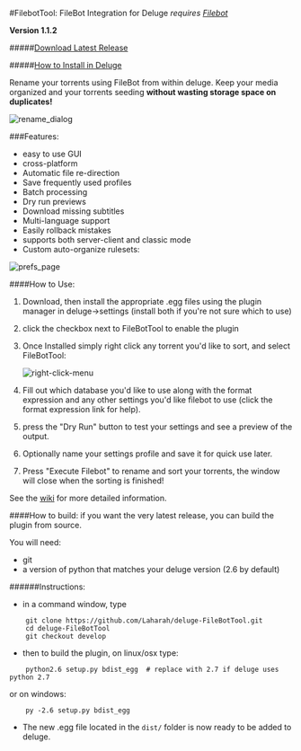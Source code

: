 #FilebotTool: FileBot Integration for Deluge
*requires [Filebot](http://www.filebot.net/)*

**Version 1.1.2**

#####[Download Latest Release](https://github.com/Laharah/deluge-FilebotTool/releases/latest)

#####[How to Install in Deluge](https://github.com/Laharah/deluge-FileBotTool/wiki)


Rename your torrents using FileBot from within deluge. Keep your media organized and 
your torrents seeding **without wasting storage space on duplicates!**

![rename_dialog](http://i.imgur.com/pfc14Rs.png)

###Features:
- easy to use GUI
- cross-platform
- Automatic file re-direction
- Save frequently used profiles
- Batch processing
- Dry run previews
- Download missing subtitles
- Multi-language support
- Easily rollback mistakes
- supports both server-client and classic mode
- Custom auto-organize rulesets:


![prefs_page](http://i.imgur.com/Dr22k0a.png)

####How to Use:
1. Download, then install the appropriate .egg files using the plugin manager in deluge->settings
 (install both if you're not sure which to use)

2. click the checkbox next to FileBotTool to enable the plugin

2. Once Installed simply right click any torrent you'd like to sort, and select FileBotTool:

    ![right-click-menu](http://i.imgur.com/mVfmfnr.png)

3. Fill out which database you'd like to use along with the format expression and any other settings
you'd like filebot to use (click the format expression link for help).

4. press the "Dry Run" button to test your settings and see a preview of the output.

5. Optionally name your settings profile and save it for quick use later.

6. Press "Execute Filebot" to rename and sort your torrents, the window will close when the
 sorting is finished!

See the [wiki](https://github.com/Laharah/deluge-FileBotTool/wiki) for more detailed information.

####How to build:
if you want the very latest release, you can build the plugin from source.

You will need:
- git
- a version of python that matches your deluge version (2.6 by default)

######Instructions:
- in a command window, type
```
    git clone https://github.com/Laharah/deluge-FileBotTool.git
    cd deluge-FileBotTool
    git checkout develop
```

- then to build the plugin, on linux/osx type:
```
    python2.6 setup.py bdist_egg  # replace with 2.7 if deluge uses python 2.7
``` 
   or on windows:
```
    py -2.6 setup.py bdist_egg
``` 
- The new .egg file located in the `dist/` folder is now ready to be added to deluge. 